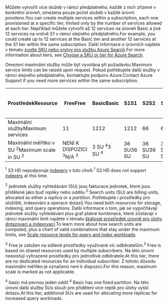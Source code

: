 <span data-ttu-id="34f1e-101">Můžete vytvořit více služeb v rámci předplatného, každé z nich zřízené v konkrétní úroveň, omezena pouze počet služeb v každé úrovni povoleno.</span><span class="sxs-lookup"><span data-stu-id="34f1e-101">You can create multiple services within a subscription, each one provisioned at a specific tier, limited only by the number of services allowed at each tier.</span></span> <span data-ttu-id="34f1e-102">Například můžete vytvořit až 12 services na úroveň Basic a jiné 12 services na vrstvě S1 v rámci stejného předplatného.</span><span class="sxs-lookup"><span data-stu-id="34f1e-102">For example, you could create up to 12 services at the Basic tier and another 12 services at the S1 tier within the same subscription.</span></span> <span data-ttu-id="34f1e-103">Další informace o úrovních najdete v tématu [zvolte SKU nebo vrstvy pro službu Azure Search](../articles/search/search-sku-tier.md).</span><span class="sxs-lookup"><span data-stu-id="34f1e-103">For more information about tiers, see [Choose a SKU or tier for Azure Search](../articles/search/search-sku-tier.md).</span></span>

<span data-ttu-id="34f1e-104">Omezení maximální služby může být vyvolána při požadavku.</span><span class="sxs-lookup"><span data-stu-id="34f1e-104">Maximum service limits can be raised upon request.</span></span> <span data-ttu-id="34f1e-105">Pokud potřebujete další služby v rámci stejného předplatného, kontaktujte podporu Azure.</span><span class="sxs-lookup"><span data-stu-id="34f1e-105">Contact Azure Support if you need more services within the same subscription.</span></span>

| <span data-ttu-id="34f1e-106">Prostředek</span><span class="sxs-lookup"><span data-stu-id="34f1e-106">Resource</span></span> | <span data-ttu-id="34f1e-107">Free</span><span class="sxs-lookup"><span data-stu-id="34f1e-107">Free</span></span> | <span data-ttu-id="34f1e-108">Basic</span><span class="sxs-lookup"><span data-stu-id="34f1e-108">Basic</span></span> | <span data-ttu-id="34f1e-109">S1</span><span class="sxs-lookup"><span data-stu-id="34f1e-109">S1</span></span> | <span data-ttu-id="34f1e-110">S2</span><span class="sxs-lookup"><span data-stu-id="34f1e-110">S2</span></span> | <span data-ttu-id="34f1e-111">S3</span><span class="sxs-lookup"><span data-stu-id="34f1e-111">S3</span></span> | <span data-ttu-id="34f1e-112">S3 HD <sup>1</sup></span><span class="sxs-lookup"><span data-stu-id="34f1e-112">S3 HD <sup>1</sup></span></span> |
| --- | --- | --- | --- | --- | --- | --- |
| <span data-ttu-id="34f1e-113">Maximální služby</span><span class="sxs-lookup"><span data-stu-id="34f1e-113">Maximum services</span></span> |<span data-ttu-id="34f1e-114">1</span><span class="sxs-lookup"><span data-stu-id="34f1e-114">1</span></span> |<span data-ttu-id="34f1e-115">12</span><span class="sxs-lookup"><span data-stu-id="34f1e-115">12</span></span> |<span data-ttu-id="34f1e-116">12</span><span class="sxs-lookup"><span data-stu-id="34f1e-116">12</span></span> |<span data-ttu-id="34f1e-117">6</span><span class="sxs-lookup"><span data-stu-id="34f1e-117">6</span></span> |<span data-ttu-id="34f1e-118">6</span><span class="sxs-lookup"><span data-stu-id="34f1e-118">6</span></span> |<span data-ttu-id="34f1e-119">6</span><span class="sxs-lookup"><span data-stu-id="34f1e-119">6</span></span> |
| <span data-ttu-id="34f1e-120">Maximální měřítko v SU <sup>2</sup></span><span class="sxs-lookup"><span data-stu-id="34f1e-120">Maximum scale in SU <sup>2</sup></span></span> |<span data-ttu-id="34f1e-121">NENÍ K DISPOZICI <sup>3</sup></span><span class="sxs-lookup"><span data-stu-id="34f1e-121">N/A <sup>3</sup></span></span> |<span data-ttu-id="34f1e-122">3 SU <sup>4</sup></span><span class="sxs-lookup"><span data-stu-id="34f1e-122">3 SU <sup>4</sup></span></span> |<span data-ttu-id="34f1e-123">36 SU</span><span class="sxs-lookup"><span data-stu-id="34f1e-123">36 SU</span></span> |<span data-ttu-id="34f1e-124">36 SU</span><span class="sxs-lookup"><span data-stu-id="34f1e-124">36 SU</span></span> |<span data-ttu-id="34f1e-125">36 SU</span><span class="sxs-lookup"><span data-stu-id="34f1e-125">36 SU</span></span> |<span data-ttu-id="34f1e-126">36 SU</span><span class="sxs-lookup"><span data-stu-id="34f1e-126">36 SU</span></span> |

<span data-ttu-id="34f1e-127"><sup>1</sup> S3 HD nepodporuje [indexery](../articles/search/search-indexer-overview.md) v tuto chvíli.</span><span class="sxs-lookup"><span data-stu-id="34f1e-127"><sup>1</sup> S3 HD does not support [indexers](../articles/search/search-indexer-overview.md) at this time.</span></span> 

<span data-ttu-id="34f1e-128"><sup>2</sup> jednotek služby vyhledávání (SU) jsou fakturace jednotek, které jsou přidělené jako buď *repliky* nebo *oddílu*.</span><span class="sxs-lookup"><span data-stu-id="34f1e-128"><sup>2</sup> Search units (SU) are billing units, allocated as either a *replica* or a *partition*.</span></span> <span data-ttu-id="34f1e-129">Potřebujete i prostředky pro úložiště, indexování a operace dotazů.</span><span class="sxs-lookup"><span data-stu-id="34f1e-129">You need both resources for storage, indexing, and query operations.</span></span> <span data-ttu-id="34f1e-130">Další informace o tom, jak se vypočítávají jednotek služby vyhledávání plus graf platné kombinace, které zůstávají v rámci maximální limit najdete v tématu [škálovat prostředek úrovně pro úlohy dotazovací a indexovací](../articles/search/search-capacity-planning.md).</span><span class="sxs-lookup"><span data-stu-id="34f1e-130">To learn more about how search units are computed, plus a chart of valid combinations that stay under the maximum limits, see [Scale resource levels for query and index workloads](../articles/search/search-capacity-planning.md).</span></span> 

<span data-ttu-id="34f1e-131"><sup>3</sup> Free je založen na sdílené prostředky využívané víc odběratelům.</span><span class="sxs-lookup"><span data-stu-id="34f1e-131"><sup>3</sup> Free is based on shared resources used by multiple subscribers.</span></span> <span data-ttu-id="34f1e-132">Na této úrovni neexistují vyhrazené prostředky pro jednotlivé odběratele.</span><span class="sxs-lookup"><span data-stu-id="34f1e-132">At this tier, there are no dedicated resources for an individual subscriber.</span></span> <span data-ttu-id="34f1e-133">Z tohoto důvodu maximální měřítko je označeno není k dispozici.</span><span class="sxs-lookup"><span data-stu-id="34f1e-133">For this reason, maximum scale is marked as not applicable.</span></span>

<span data-ttu-id="34f1e-134"><sup>4</sup> basic má pevnou jeden oddíl.</span><span class="sxs-lookup"><span data-stu-id="34f1e-134"><sup>4</sup> Basic has one fixed partition.</span></span> <span data-ttu-id="34f1e-135">Na této úrovni další služby SUs slouží pro přidělení více replik pro úlohy vyšší dotazu.</span><span class="sxs-lookup"><span data-stu-id="34f1e-135">At this tier, additional SUs are used for allocating more replicas for increased query workloads.</span></span>

